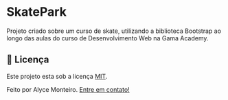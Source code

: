 # SkatePark

Projeto criado sobre um curso de skate, utilizando a biblioteca Bootstrap ao longo das aulas do curso de Desenvolvimento Web na Gama Academy.

## 📝 Licença

Este projeto esta sob a licença [MIT](./LICENSE).

Feito por Alyce Monteiro. [Entre em contato!](https://www.linkedin.com/in/alyce-monteiro/)
